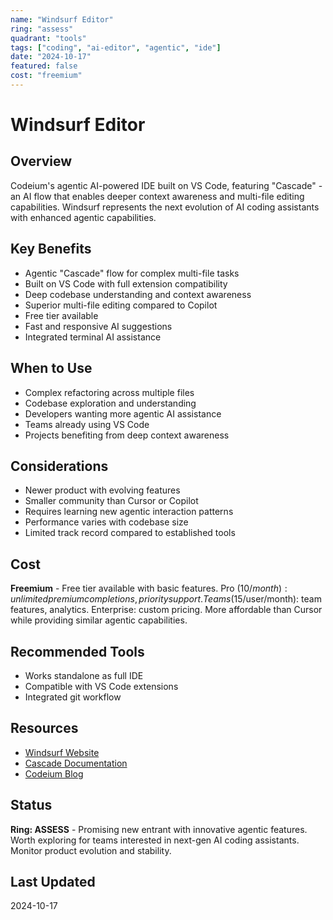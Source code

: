 ```yaml
---
name: "Windsurf Editor"
ring: "assess"
quadrant: "tools"
tags: ["coding", "ai-editor", "agentic", "ide"]
date: "2024-10-17"
featured: false
cost: "freemium"
---
```


# Windsurf Editor

## Overview
Codeium's agentic AI-powered IDE built on VS Code, featuring "Cascade" - an AI flow that enables deeper context awareness and multi-file editing capabilities. Windsurf represents the next evolution of AI coding assistants with enhanced agentic capabilities.

## Key Benefits
- Agentic "Cascade" flow for complex multi-file tasks
- Built on VS Code with full extension compatibility
- Deep codebase understanding and context awareness
- Superior multi-file editing compared to Copilot
- Free tier available
- Fast and responsive AI suggestions
- Integrated terminal AI assistance

## When to Use
- Complex refactoring across multiple files
- Codebase exploration and understanding
- Developers wanting more agentic AI assistance
- Teams already using VS Code
- Projects benefiting from deep context awareness

## Considerations
- Newer product with evolving features
- Smaller community than Cursor or Copilot
- Requires learning new agentic interaction patterns
- Performance varies with codebase size
- Limited track record compared to established tools

## Cost
**Freemium** - Free tier available with basic features. Pro ($10/month): unlimited premium completions, priority support. Teams ($15/user/month): team features, analytics. Enterprise: custom pricing. More affordable than Cursor while providing similar agentic capabilities.

## Recommended Tools
- Works standalone as full IDE
- Compatible with VS Code extensions
- Integrated git workflow

## Resources
- [Windsurf Website](https://codeium.com/windsurf)
- [Cascade Documentation](https://codeium.com/windsurf/docs)
- [Codeium Blog](https://codeium.com/blog)

## Status
**Ring: ASSESS** - Promising new entrant with innovative agentic features. Worth exploring for teams interested in next-gen AI coding assistants. Monitor product evolution and stability.

## Last Updated
2024-10-17
